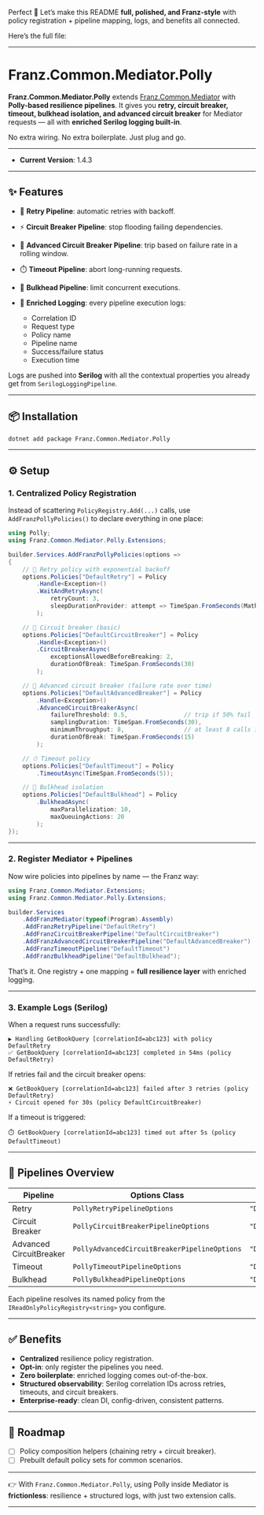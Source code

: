 ﻿Perfect 💯 Let’s make this README **full, polished, and Franz-style** with policy registration + pipeline mapping, logs, and benefits all connected.

Here’s the full file:

---

# **Franz.Common.Mediator.Polly**

**Franz.Common.Mediator.Polly** extends [Franz.Common.Mediator](https://www.nuget.org/packages/Franz.Common.Mediator/) with **Polly-based resilience pipelines**.
It gives you **retry, circuit breaker, timeout, bulkhead isolation, and advanced circuit breaker** for Mediator requests — all with **enriched Serilog logging built-in**.

No extra wiring. No extra boilerplate. Just plug and go.

---

* **Current Version**: 1.4.3

---

## ✨ Features

* 🔄 **Retry Pipeline**: automatic retries with backoff.
* ⚡ **Circuit Breaker Pipeline**: stop flooding failing dependencies.
* 🧠 **Advanced Circuit Breaker Pipeline**: trip based on failure rate in a rolling window.
* ⏱️ **Timeout Pipeline**: abort long-running requests.
* 🚧 **Bulkhead Pipeline**: limit concurrent executions.
* 📝 **Enriched Logging**: every pipeline execution logs:

  * Correlation ID
  * Request type
  * Policy name
  * Pipeline name
  * Success/failure status
  * Execution time

Logs are pushed into **Serilog** with all the contextual properties you already get from `SerilogLoggingPipeline`.

---

## 📦 Installation

```bash
dotnet add package Franz.Common.Mediator.Polly
```

---

## ⚙️ Setup

### 1. Centralized Policy Registration

Instead of scattering `PolicyRegistry.Add(...)` calls, use `AddFranzPollyPolicies()` to declare everything in one place:

```csharp
using Polly;
using Franz.Common.Mediator.Polly.Extensions;

builder.Services.AddFranzPollyPolicies(options =>
{
    // 🔁 Retry policy with exponential backoff
    options.Policies["DefaultRetry"] = Policy
        .Handle<Exception>()
        .WaitAndRetryAsync(
            retryCount: 3,
            sleepDurationProvider: attempt => TimeSpan.FromSeconds(Math.Pow(2, attempt))
        );

    // 🚦 Circuit breaker (basic)
    options.Policies["DefaultCircuitBreaker"] = Policy
        .Handle<Exception>()
        .CircuitBreakerAsync(
            exceptionsAllowedBeforeBreaking: 2,
            durationOfBreak: TimeSpan.FromSeconds(30)
        );

    // 🧠 Advanced circuit breaker (failure rate over time)
    options.Policies["DefaultAdvancedBreaker"] = Policy
        .Handle<Exception>()
        .AdvancedCircuitBreakerAsync(
            failureThreshold: 0.5,                // trip if 50% fail
            samplingDuration: TimeSpan.FromSeconds(30),
            minimumThroughput: 8,                 // at least 8 calls in window
            durationOfBreak: TimeSpan.FromSeconds(15)
        );

    // ⏱ Timeout policy
    options.Policies["DefaultTimeout"] = Policy
        .TimeoutAsync(TimeSpan.FromSeconds(5));

    // 🚧 Bulkhead isolation
    options.Policies["DefaultBulkhead"] = Policy
        .BulkheadAsync(
            maxParallelization: 10,
            maxQueuingActions: 20
        );
});
```

---

### 2. Register Mediator + Pipelines

Now wire policies into pipelines by name — the Franz way:

```csharp
using Franz.Common.Mediator.Extensions;
using Franz.Common.Mediator.Polly.Extensions;

builder.Services
    .AddFranzMediator(typeof(Program).Assembly)
    .AddFranzRetryPipeline("DefaultRetry")
    .AddFranzCircuitBreakerPipeline("DefaultCircuitBreaker")
    .AddFranzAdvancedCircuitBreakerPipeline("DefaultAdvancedBreaker")
    .AddFranzTimeoutPipeline("DefaultTimeout")
    .AddFranzBulkheadPipeline("DefaultBulkhead");
```

That’s it. One registry + one mapping = **full resilience layer** with enriched logging.

---

### 3. Example Logs (Serilog)

When a request runs successfully:

```plaintext
▶️ Handling GetBookQuery [correlationId=abc123] with policy DefaultRetry
✅ GetBookQuery [correlationId=abc123] completed in 54ms (policy DefaultRetry)
```

If retries fail and the circuit breaker opens:

```plaintext
❌ GetBookQuery [correlationId=abc123] failed after 3 retries (policy DefaultRetry)
⚡ Circuit opened for 30s (policy DefaultCircuitBreaker)
```

If a timeout is triggered:

```plaintext
⏱️ GetBookQuery [correlationId=abc123] timed out after 5s (policy DefaultTimeout)
```

---

## 🧩 Pipelines Overview

| Pipeline                | Options Class                                | Example Policy Key         |
| ----------------------- | -------------------------------------------- | -------------------------- |
| Retry                   | `PollyRetryPipelineOptions`                  | `"DefaultRetry"`           |
| Circuit Breaker         | `PollyCircuitBreakerPipelineOptions`         | `"DefaultCircuitBreaker"`  |
| Advanced CircuitBreaker | `PollyAdvancedCircuitBreakerPipelineOptions` | `"DefaultAdvancedBreaker"` |
| Timeout                 | `PollyTimeoutPipelineOptions`                | `"DefaultTimeout"`         |
| Bulkhead                | `PollyBulkheadPipelineOptions`               | `"DefaultBulkhead"`        |

Each pipeline resolves its named policy from the `IReadOnlyPolicyRegistry<string>` you configure.

---

## ✅ Benefits

* **Centralized** resilience policy registration.
* **Opt-in**: only register the pipelines you need.
* **Zero boilerplate**: enriched logging comes out-of-the-box.
* **Structured observability**: Serilog correlation IDs across retries, timeouts, and circuit breakers.
* **Enterprise-ready**: clean DI, config-driven, consistent patterns.

---

## 🔮 Roadmap

* [ ] Policy composition helpers (chaining retry + circuit breaker).
* [ ] Prebuilt default policy sets for common scenarios.

---

👉 With `Franz.Common.Mediator.Polly`, using Polly inside Mediator is **frictionless**: resilience + structured logs, with just two extension calls.

---


